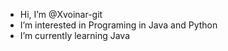 - Hi, I’m @Xvoinar-git
- I’m interested in Programing in Java and Python
- I’m currently learning Java
